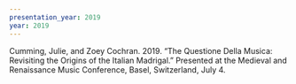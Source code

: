 ```yaml
---
presentation_year: 2019
year: 2019
---
```


Cumming, Julie, and Zoey Cochran. 2019. “The Questione Della Musica: Revisiting the Origins of the Italian Madrigal.” Presented at the Medieval and Renaissance Music Conference, Basel, Switzerland, July 4.
